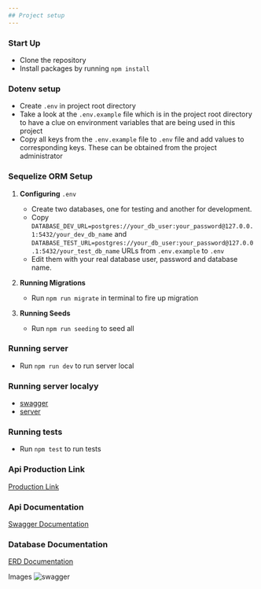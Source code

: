 ```yaml
---
## Project setup
---
```


### Start Up

- Clone the repository
- Install packages by running `npm install`

### Dotenv setup

- Create `.env` in project root directory
- Take a look at the `.env.example` file which is in the project root directory to have a clue on environment variables that are being used in this project
- Copy all keys from the `.env.example` file to `.env` file and add values to corresponding keys. These can be obtained from the project administrator

### Sequelize ORM Setup

1. **Configuring** `.env`

   - Create two databases, one for testing and another for development.
   - Copy `DATABASE_DEV_URL=postgres://your_db_user:your_password@127.0.0.1:5432/your_dev_db_name` and `DATABASE_TEST_URL=postgres://your_db_user:your_password@127.0.0.1:5432/your_test_db_name` URLs from `.env.example` to `.env`
   - Edit them with your real database user, password and database name.

2. **Running Migrations**

   - Run `npm run migrate` in terminal to fire up migration

3. **Running Seeds**
   - Run `npm run seeding` to seed all

### Running server

- Run `npm run dev` to run server local

### Running server localyy

- [swagger](http://localhost:4500/api-docs/)
- [server](http://localhost:4500/)

### Running tests

- Run `npm test` to run tests

### Api Production Link

[Production Link](https://quiz-xy92.onrender.com)

### Api Documentation

[Swagger Documentation](https://quiz-xy92.onrender.com/api-docs/)

### Database Documentation

[ERD Documentation](https://dbdiagram.io/d/6441253a6b31947051eaa6ac)

Images
![swagger](https://res.cloudinary.com/duhetxdbs/image/upload/v1682063303/Screenshot_from_2023-04-21_09-47-37_yge2az.png)
